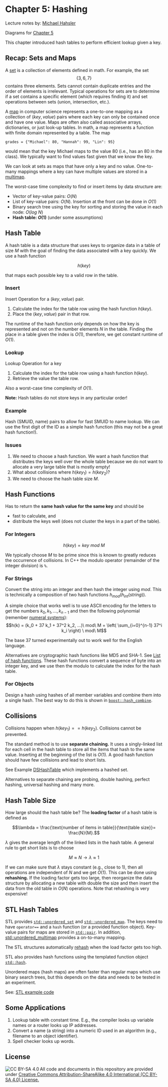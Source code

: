 # Chapter 5: Hashing

Lecture notes by: [Michael Hahsler](https://michael.hahsler.net)

Diagrams for [Chapter 5](../notes/Chapter5.pdf)

This chapter introduced hash tables to perform efficient lookup given a key.

## Recap: Sets and Maps

A [set](https://en.wikipedia.org/wiki/Set_(mathematics)) is a collection of elements defined in math. For example,
the set 
$$\{3, 6, 7\}$$ 
contains three elements. Sets cannot contain duplicate entries and the order of elements is irrelevant. Typical operations for sets are to determine if a set contains a specific element (which requires finding it) and set operations between sets (union, intersection, etc.).

A [map](https://en.wikipedia.org/wiki/Associative_array) in computer science
represents a one-to-one mapping as a collection of $(key, value)$ pairs where each key can only be contained once and have one value.
 Maps are often also called associative arrays, dictionaries,
or just look-up tables. In math, a map represents a function with finite domain represented by a table. 
The map 

`grades = {"Michael": 80, "Hannah": 99, "Lin": 95}` 

would mean that the key Michael maps to the value 80 
(i.e., has an 80 in the class). We typically want to find values fast given that we know the key. 

We can look at sets as maps that have only a key and no value. One-to-many mappings where a key can have multiple values are stored in a 
[multimap](https://en.wikipedia.org/wiki/Multimap). 

The worst-case time complexity to find or insert items by data structure are:

* Vector of key-value pairs: $O(N)$
* List of key-value pairs: $O(N)$. Insertion at the front can be done in $O(1)$
* Binary search tree using the key for sorting and storing the value in each node: $O(log\ N)$
* **Hash table: $O(1)$** (under some assumptions)

## Hash Table

A hash table is a data structure 
that uses keys to organize data in 
a table of size $M$ with the goal of finding the data associated with a key quickly. We use a hash function

$$h(key)$$

that maps each possible key to a valid row in the table.

### Insert
Insert Operation for a $(key, value)$ pair.

1. Calculate the index for the table row using the hash function $h(key)$.
2. Place the $(key, value)$ pair in that row.

The runtime of the hash function only depends on how the key is represented and not on the number elements $N$ in the table. 
Finding the place in a table given the index is $O(1)$, therefore, we get constant runtime of $O(1)$.


### Lookup
Lookup Operation for a key
1. Calculate the index for the table row using a hash function $h(key)$.
2. Retrieve the value the table row.

Also a worst-case time complexity of $O(1)$.


**Note:** Hash tables do not store keys in any particular order! 

### Example
Hash (SMUID, name) pairs to allow for fast SMUID to name lookup. We can use the first digit of the ID as a simple hash function (this may not be a great hash function!).


### Issues

1. We need to choose a hash function. We want a hash function that distributes the keys well over the whole table because we do not want to allocate a very large table that is mostly empty!
2. What about collisions where $h(key_1) = h(key_2)$?
3. We need to choose the hash table size $M$.

## Hash Functions

Has to return the **same hash value for the same key** and should be
* fast to calculate, and
* distribute the keys well (does not cluster the keys in a part of the table).


### For Integers
$$h(key) = key\ mod\ M$$ 

We typically choose $M$ to be prime since this is known to greatly reduces the occurrence of collisions.
In C++ the modulo operator (remainder of the integer division) is `%`.

### For Strings

Convert the string into an integer and then hash the integer using $mod$. This is technically a composition of two hash functions $h_{mod}(h_{int}(string))$.

A simple choice that works well is to use ASCII encoding for the letters to get the numbers $k_0, k_1, ..., k_{n-1}$ and then the following polynomial (remember [numeral systems](https://en.wikipedia.org/wiki/Numeral_system)):
$$h(k) = (k_0 + 37 k_1 + 37^2 k_2, ...)\ mod\ M = \left( \sum_{i=0}^{n-1} 37^i k_i \right) \ mod\ M$$  

The base 37 turned experimentally out to work well for the English language.

Alternatives are cryptographic hash functions like MD5 and SHA-1. See [List of hash functions](https://en.wikipedia.org/wiki/List_of_hash_functions). These hash functions convert a sequence of byte into an integer key, and we use then the modulo to 
calculate the index for the hash table. 

### For Objects

Design a hash using hashes of all member variables and combine them into a single hash. The best way to do this 
is shown in [`boost::hash_combine`](https://www.boost.org/doc/libs/1_55_0/doc/html/hash/reference.html#boost.hash_combine).


## Collisions

Collisions happen when $h(key_1) == h(key_2)$. Collisions cannot be prevented.

The standard method is to use **separate chaining.** It uses a singly-linked list for each cell in the hash table to store all
the items that hash to the same value. Inserting at the beginning of the list is $O(1)$. A good hash function should 
have few collisions and lead to short lists.

See Example [DSHashTable](DSHashTable) which implements a hashed set.

Alternatives to separate chaining are probing, double hashing, perfect hashing, universal hashing and many more.

## Hash Table Size

How large should the hash table be? The **loading factor** of a hash table is defined as

$$\lambda = \frac{\text{number of items in table}}{\text{table size}}= \frac{N}{M}.$$

$\lambda$ gives the average length of the linked lists in the hash table. A general rule to get short lists is to choose 

$$M \approx N \rightarrow \lambda \approx 1$$

If we can make sure that $\lambda$ stays constant (e.g., close to 1), then all operations are independent of $N$ and we get $O(1)$. This can be done using 
**rehashing.** If the loading factor gets too large, then reorganize the data structure by allocating a new table with double the size and then insert the data 
from the old table in $O(N)$ operations. Note that rehashing is very expensive!


## STL Hash Tables

STL provides [`std::unordered_set`](https://cplusplus.com/reference/unordered_set/unordered_set/) and [`std::unordered_map`](https://cplusplus.com/reference/unordered_map/unordered_map/). The keys need to have `operator==` and a `hash` function (or a provided function object). Key-value pairs for maps are stored in [`std::pair`](`https://en.cppreference.com/w/cpp/utility/pair`).
In addition, [std::unordered_multimap](https://en.cppreference.com/w/cpp/container/unordered_multimap) provides a on-to-many mapping.


The STL structures automatically [rehash](https://cplusplus.com/reference/unordered_set/unordered_set/rehash/) when the load factor gets too high.

STL also provides hash functions using the templated function object [`std::hash`](https://en.cppreference.com/w/cpp/utility/hash).

Unordered maps (hash maps) are often faster than regular maps which use binary search trees, 
but this depends on the data and needs to be tested in an experiment.

See: [STL example code](STL)

## Some Applications

1. Lookup table with constant time. E.g., the compiler looks up variable names or a router looks up IP addresses.
2. Convert a name (a string) into a numeric ID used in an algorithm (e.g., filename to an object identifier).
3. Spell checker looks up words.


## License

<img src="https://licensebuttons.net/l/by-sa/3.0/88x31.png" alt="CC BY-SA 4.0" align="left">

All code and documents in this repository are provided under [Creative Commons Attribution-ShareAlike 4.0 International (CC BY-SA 4.0) License.](https://creativecommons.org/licenses/by-sa/4.0/)
